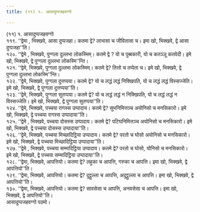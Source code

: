```yaml
---
title: (११) १. आसादुप्पजहवग्गो

---
```

(११) १. आसादुप्पजहवग्गो  
११९. ‘‘द्वेमा , भिक्खवे, आसा दुप्पजहा। कतमा द्वे? लाभासा च जीवितासा च। इमा खो, भिक्खवे, द्वे आसा दुप्पजहा’’ति।  
१२०. ‘‘द्वेमे , भिक्खवे, पुग्गला दुल्लभा लोकस्मिम्। कतमे द्वे ? यो च पुब्बकारी, यो च कतञ्ञू कतवेदी। इमे खो, भिक्खवे, द्वे पुग्गला दुल्लभा लोकस्मि’’न्ति।  
१२१. ‘‘द्वेमे, भिक्खवे, पुग्गला दुल्लभा लोकस्मिम्। कतमे द्वे? तित्तो च तप्पेता च। इमे खो, भिक्खवे, द्वे पुग्गला दुल्लभा लोकस्मि’’न्ति।  
१२२. ‘‘द्वेमे, भिक्खवे, पुग्गला दुत्तप्पया। कतमे द्वे? यो च लद्धं लद्धं निक्खिपति, यो च लद्धं लद्धं विस्सज्जेति। इमे खो, भिक्खवे, द्वे पुग्गला दुत्तप्पया’’ति।  
१२३. ‘‘द्वेमे, भिक्खवे, पुग्गला सुतप्पया। कतमे द्वे? यो च लद्धं लद्धं न निक्खिपति, यो च लद्धं लद्धं न विस्सज्जेति। इमे खो, भिक्खवे, द्वे पुग्गला सुतप्पया’’ति।  
१२४. ‘‘द्वेमे, भिक्खवे, पच्चया रागस्स उप्पादाय। कतमे द्वे? सुभनिमित्तञ्च अयोनिसो च मनसिकारो। इमे खो, भिक्खवे, द्वे पच्चया रागस्स उप्पादाया’’ति।  
१२५. ‘‘द्वेमे , भिक्खवे, पच्चया दोसस्स उप्पादाय। कतमे द्वे? पटिघनिमित्तञ्च अयोनिसो च मनसिकारो। इमे खो, भिक्खवे, द्वे पच्चया दोसस्स उप्पादाया’’ति।  
१२६. ‘‘द्वेमे, भिक्खवे, पच्चया मिच्छादिट्ठिया उप्पादाय। कतमे द्वे? परतो च घोसो अयोनिसो च मनसिकारो। इमे खो, भिक्खवे, द्वे पच्चया मिच्छादिट्ठिया उप्पादाया’’ति।  
१२७. ‘‘द्वेमे , भिक्खवे, पच्चया सम्मादिट्ठिया उप्पादाय। कतमे द्वे? परतो च घोसो, योनिसो च मनसिकारो। इमे खो, भिक्खवे, द्वे पच्चया सम्मादिट्ठिया उप्पादाया’’ति।  
१२८. ‘‘द्वेमा, भिक्खवे, आपत्तियो। कतमा द्वे? लहुका च आपत्ति, गरुका च आपत्ति। इमा खो, भिक्खवे, द्वे आपत्तियो’’ति।  
१२९. ‘‘द्वेमा, भिक्खवे, आपत्तियो। कतमा द्वे? दुट्ठुल्ला च आपत्ति, अदुट्ठुल्ला च आपत्ति। इमा खो, भिक्खवे, द्वे आपत्तियो’’ति।  
१३०. ‘‘द्वेमा, भिक्खवे, आपत्तियो। कतमा द्वे? सावसेसा च आपत्ति, अनवसेसा च आपत्ति। इमा खो, भिक्खवे, द्वे आपत्तियो’’ति।  
आसादुप्पजहवग्गो पठमो।  